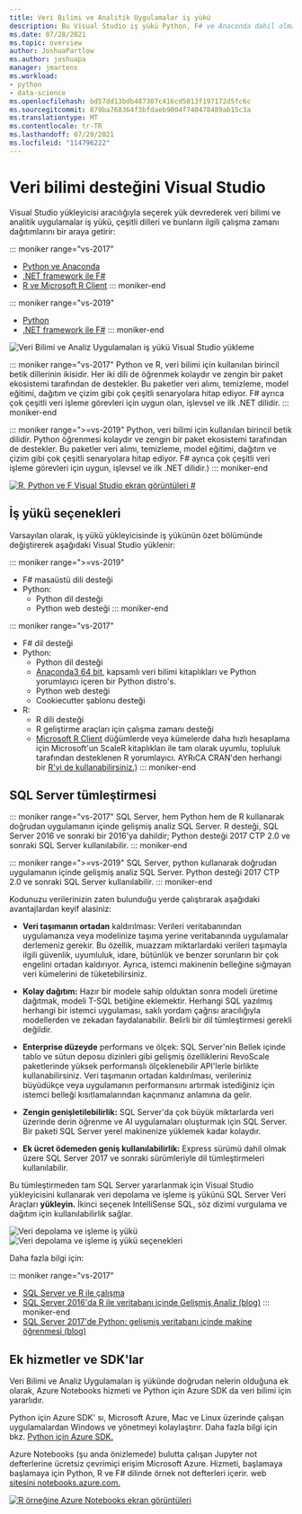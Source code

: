 ```yaml
---
title: Veri Bilimi ve Analitik Uygulamalar iş yükü
description: Bu Visual Studio iş yükü Python, F# ve Anaconda dahil olmak üzere ilgili çalışma zamanı dağıtımlarını bir araya getirir. (R, yalnızca 2017 Visual Studio dahil edilir.)
ms.date: 07/28/2021
ms.topic: overview
author: JoshuaPartlow
ms.author: joshuapa
manager: jmartens
ms.workload:
- python
- data-science
ms.openlocfilehash: bd57dd13bdb487307c416cd5013f197172d5fc6c
ms.sourcegitcommit: 879ba768364f3bfdaeb9004f740478489ab15c3a
ms.translationtype: MT
ms.contentlocale: tr-TR
ms.lasthandoff: 07/29/2021
ms.locfileid: "114796222"
---
```

# <a name="install-data-science-support-in-visual-studio"></a>Veri bilimi desteğini Visual Studio

Visual Studio yükleyicisi aracılığıyla seçerek yük devrederek veri bilimi ve analitik uygulamalar iş yükü, çeşitli dilleri ve bunların ilgili çalışma zamanı dağıtımlarını bir araya getirir:

::: moniker range="vs-2017"
- [Python ve Anaconda](../python/overview-of-python-tools-for-visual-studio.md)
- [.NET framework ile F#](/dotnet/fsharp/)
- [R ve Microsoft R Client](../rtvs/index.md)
::: moniker-end

::: moniker range="vs-2019"
- [Python](../python/overview-of-python-tools-for-visual-studio.md)
- [.NET framework ile F#](/dotnet/fsharp/)
::: moniker-end

![Veri Bilimi ve Analiz Uygulamaları iş yükü Visual Studio yükleme](media/workload/data-science-workload.png)

::: moniker range="vs-2017"
Python ve R, veri bilimi için kullanılan birincil betik dillerinin ikisidir. Her iki dili de öğrenmek kolaydır ve zengin bir paket ekosistemi tarafından de destekler. Bu paketler veri alımı, temizleme, model eğitimi, dağıtım ve çizim gibi çok çeşitli senaryolara hitap ediyor. F# ayrıca çok çeşitli veri işleme görevleri için uygun olan, işlevsel ve ilk .NET dilidir.
::: moniker-end

::: moniker range=">=vs-2019"
Python, veri bilimi için kullanılan birincil betik dilidir. Python öğrenmesi kolaydır ve zengin bir paket ekosistemi tarafından de destekler. Bu paketler veri alımı, temizleme, model eğitimi, dağıtım ve çizim gibi çok çeşitli senaryolara hitap ediyor. F# ayrıca çok çeşitli veri işleme görevleri için uygun, işlevsel ve ilk .NET dilidir.)
::: moniker-end

<!--Note link on the image because this one is large -->
[![R, Python ve F Visual Studio ekran görüntüleri #](media/workload/data-science-workload-screens.png)](media/workload/data-science-workload-screens.png#lightbox)

## <a name="workload-options"></a>İş yükü seçenekleri

Varsayılan olarak, iş yükü yükleyicisinde iş yükünün özet bölümünde değiştirerek aşağıdaki Visual Studio yüklenir:

::: moniker range=">=vs-2019"
- F# masaüstü dili desteği
- Python:
  - Python dil desteği
  - Python web desteği
::: moniker-end

::: moniker range="vs-2017"
- F# dil desteği
- Python:
  - Python dil desteği
  - [Anaconda3 64 bit](https://anaconda.com), kapsamlı veri bilimi kitaplıkları ve Python yorumlayıcı içeren bir Python distro's.
  - Python web desteği
  - Cookiecutter şablonu desteği
- R:
  - R dili desteği
  - R geliştirme araçları için çalışma zamanı desteği
  - [Microsoft R Client](/machine-learning-server/r-client/what-is-microsoft-r-client) düğümlerde veya kümelerde daha hızlı hesaplama için Microsoft'un ScaleR kitaplıkları ile tam olarak uyumlu, topluluk tarafından desteklenen R yorumlayıcı. AYRıCA CRAN'den herhangi bir [R'yi de kullanabilirsiniz.)](https://cran.r-project.org/)
::: moniker-end

## <a name="sql-server-integration"></a>SQL Server tümleştirmesi

::: moniker range="vs-2017"
SQL Server, hem Python hem de R kullanarak doğrudan uygulamanın içinde gelişmiş analiz SQL Server. R desteği, SQL Server 2016 ve sonraki bir 2016'ya dahildir; Python desteği 2017 CTP 2.0 ve sonraki SQL Server kullanılabilir.
::: moniker-end

::: moniker range=">=vs-2019"
SQL Server, python kullanarak doğrudan uygulamanın içinde gelişmiş analiz SQL Server. Python desteği 2017 CTP 2.0 ve sonraki SQL Server kullanılabilir.
::: moniker-end

Kodunuzu verilerinizin zaten bulunduğu yerde çalıştırarak aşağıdaki avantajlardan keyif alasiniz:

- **Veri taşımanın ortadan** kaldırılması: Verileri veritabanından uygulamanıza veya modelinize taşıma yerine veritabanında uygulamalar derlemeniz gerekir. Bu özellik, muazzam miktarlardaki verileri taşımayla ilgili güvenlik, uyumluluk, idare, bütünlük ve benzer sorunların bir çok engelini ortadan kaldırıyor. Ayrıca, istemci makinenin belleğine sığmayan veri kümelerini de tüketebilirsiniz.

- **Kolay dağıtım:** Hazır bir modele sahip olduktan sonra modeli üretime dağıtmak, modeli T-SQL betiğine eklemektir. Herhangi SQL yazılmış herhangi bir istemci uygulaması, saklı yordam çağrısı aracılığıyla modellerden ve zekadan faydalanabilir. Belirli bir dil tümleştirmesi gerekli değildir.

- **Enterprise düzeyde** performans ve ölçek: SQL Server'nin Bellek içinde tablo ve sütun deposu dizinleri gibi gelişmiş özelliklerini RevoScale paketlerinde yüksek performanslı ölçeklenebilir API'lerle birlikte kullanabilirsiniz. Veri taşımanın ortadan kaldırılması, verileriniz büyüdükçe veya uygulamanın performansını artırmak istediğiniz için istemci belleği kısıtlamalarından kaçınmanız anlamına da gelir.

- **Zengin genişletilebilirlik:** SQL Server'da çok büyük miktarlarda veri üzerinde derin öğrenme ve AI uygulamaları oluşturmak için SQL Server. Bir paketi SQL Server yerel makinenize yüklemek kadar kolaydır.

- **Ek ücret ödemeden geniş kullanılabilirlik:** Express sürümü dahil olmak üzere SQL Server 2017 ve sonraki sürümleriyle dil tümleştirmeleri kullanılabilir.

Bu tümleştirmeden tam SQL Server yararlanmak için Visual Studio yükleyicisini kullanarak  veri depolama ve işleme iş yükünü SQL Server Veri Araçları **yükleyin.** İkinci seçenek IntelliSense SQL, söz dizimi vurgulama ve dağıtım için kullanılabilirlik sağlar.

![Veri depolama ve işleme iş yükü](media/workload/data-storage-workload.png) &nbsp;&nbsp;&nbsp;&nbsp; ![Veri depolama ve işleme iş yükü seçenekleri](media/workload/data-storage-workload-options.png)

Daha fazla bilgi için:

::: moniker range="vs-2017"
- [SQL Server ve R ile çalışma](../rtvs/integrating-sql-server-with-r.md)
- [SQL Server 2016'da R ile veritabanı içinde Gelişmiş Analiz (blog)](https://blogs.technet.microsoft.com/dataplatforminsider/2016/03/29/in-database-advanced-analytics-with-r-in-sql-server-2016/)
::: moniker-end
- [SQL Server 2017'de Python: gelişmiş veritabanı içinde makine öğrenmesi (blog)](https://blogs.technet.microsoft.com/dataplatforminsider/2017/04/19/python-in-sql-server-2017-enhanced-in-database-machine-learning/)

## <a name="additional-services-and-sdks"></a>Ek hizmetler ve SDK'lar

Veri Bilimi ve Analiz Uygulamaları iş yükünde doğrudan nelerin olduğuna ek olarak, Azure Notebooks hizmeti ve Python için Azure SDK da veri bilimi için yararlıdır.

Python için Azure SDK' sı, Microsoft Azure, Mac ve Linux üzerinde çalışan uygulamalardan Windows ve yönetmeyi kolaylaştırır. Daha fazla bilgi için bkz. [Python için Azure SDK.](/azure/python/)

Azure Notebooks (şu anda önizlemede) bulutta çalışan Jupyter not defterlerine ücretsiz çevrimiçi erişim Microsoft Azure. Hizmeti, başlamaya başlamaya için Python, R ve F# dilinde örnek not defterleri içerir. web [sitesini notebooks.azure.com.](https://notebooks.azure.com/)

<!--Note link on the image because this one is large -->
[![R örneğine Azure Notebooks ekran görüntüleri](media/workload/data-science-workload-notebooks.png)](media/workload/data-science-workload-notebooks.png#lightbox)

